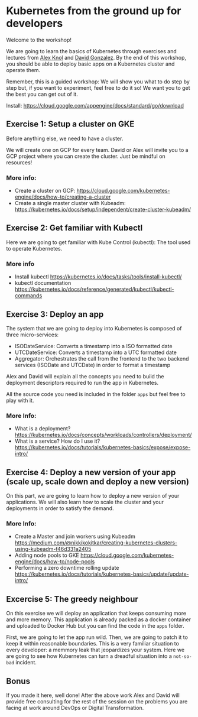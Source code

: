 # Kubernetes from the ground up for developers

Welcome to the workshop!

We are going to learn the basics of Kubernetes through exercises
and lectures from [Alex Knol](https://twitter.com/E_lexy?lang=en) and [David Gonzalez](https://twitter.com/dagonzago?lang=en).
By the end of this workshop, you should be able to deploy basic apps on a Kubernetes cluster and operate them.

Remember, this is a guided workshop: We will show you what to do step by step but, if you want to experiment, feel free to
do it so! We want you to get the best you can get out of it.

Install: https://cloud.google.com/appengine/docs/standard/go/download

## Exercise 1: Setup a cluster on GKE

Before anything else, we need to have a cluster.

We will create one on GCP for every team. David or Alex will invite you to a GCP project where you can create the cluster. Just be mindful on resources!

### More info:
- Create a cluster on GCP: https://cloud.google.com/kubernetes-engine/docs/how-to/creating-a-cluster
- Create a single master cluster with Kubeadm: https://kubernetes.io/docs/setup/independent/create-cluster-kubeadm/

## Exercise 2: Get familiar with Kubectl

Here we are going to get familiar with Kube Control (kubectl): The tool used to operate Kubernetes.

### More info
- Install kubectl https://kubernetes.io/docs/tasks/tools/install-kubectl/
- kubectl documentation https://kubernetes.io/docs/reference/generated/kubectl/kubectl-commands

## Exercise 3: Deploy an app

The system that we are going to deploy into Kubernetes is composed of three micro-services:
- ISODateService: Converts a timestamp into a ISO formatted date
- UTCDateService: Converts a timestamp into a UTC formatted date
- Aggregator: Orchestrates the call from the frontend to the two backend services (ISODate and UTCDate) in order to format a timestamp

Alex and David will explain all the concepts you need to build the deployment descriptors required to run the app in Kubernetes.

All the source code you need is included in the folder `apps` but feel free to play with it.

### More Info:
- What is a deployment? https://kubernetes.io/docs/concepts/workloads/controllers/deployment/
- What is a service? How do I use it? https://kubernetes.io/docs/tutorials/kubernetes-basics/expose/expose-intro/

## Exercise 4: Deploy a new version of your app (scale up, scale down and deploy a new version)

On this part, we are going to learn how to deploy a new version of your applications. We will also learn how to scale
the cluster and your deployments in order to satisfy the demand.

### More Info:
- Create a Master and join workers using Kubeadm https://medium.com/@nikkikokitkar/creating-kubernetes-clusters-using-kubeadm-f46d331a2405
- Adding node pools to GKE https://cloud.google.com/kubernetes-engine/docs/how-to/node-pools
- Performing a zero downtime rolling update https://kubernetes.io/docs/tutorials/kubernetes-basics/update/update-intro/

## Excercise 5: The greedy neighbour

On this exercise we will deploy an application that keeps consuming more and more memory. This application is already
packed as a docker container and uploaded to Docker Hub but you can find the code in the `apps` folder.

First, we are going to let the app run wild. Then, we are going to patch it to keep it within reasonable boundaries.
This is a very familiar situation to every developer: a memmory leak that jeopardizes your system. Here we are going to see
how Kubernetes can turn a dreadful situation into a `not-so-bad` incident.

## Bonus

If you made it here, well done! After the above work Alex and David will provide free consulting for the rest of the session on the problems you are facing at work around DevOps or Digital Transformation.
